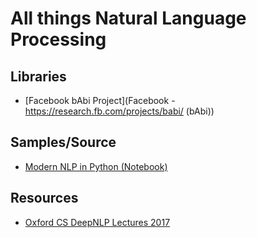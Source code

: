 # All things Natural Language Processing #

## Libraries ##
 - [Facebook bAbi Project](Facebook - https://research.fb.com/projects/babi/ (bAbi))

## Samples/Source ##
 - [Modern NLP in Python (Notebook)](http://nbviewer.jupyter.org/github/skipgram/modern-nlp-in-python/blob/master/executable/Modern_NLP_in_Python.ipynb)

## Resources ##
 - [Oxford CS DeepNLP Lectures 2017](https://github.com/oxford-cs-deepnlp-2017/lectures) 
